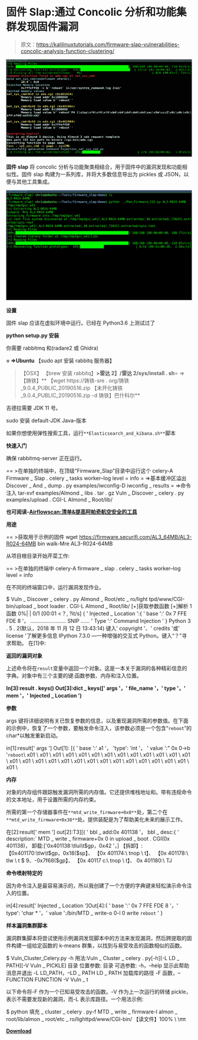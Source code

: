 # 固件 Slap:通过 Concolic 分析和功能集群发现固件漏洞

> 原文：<https://kalilinuxtutorials.com/firmware-slap-vulnerabilities-concolic-analysis-function-clustering/>

[![Firmware Slap : Discovering Vulnerabilities In Firmware Through Concolic Analysis & Function Clustering](img/f257bb893e714d33e4f74bd6c41cd17d.png "Firmware Slap : Discovering Vulnerabilities In Firmware Through Concolic Analysis & Function Clustering")](https://1.bp.blogspot.com/-o2eiuZRhk_8/XVrj2cvb3aI/AAAAAAAACDY/BSHy3LAATEEPHUhDvusaHLe1m9oN9rzqQCLcBGAs/s1600/Firmware%2BSlap%25281%2529.png)

**固件 slap** 将 concolic 分析与功能聚类相结合，用于固件中的漏洞发现和功能相似性。固件 slap 构建为一系列库，并将大多数信息导出为 pickles 或 JSON，以便与其他工具集成。

![](img/ba40da7d67b108f9bcc03fe8e1914474.png)

**设置**

固件 slap 应该在虚拟环境中运行。已经在 Python3.6 上测试过了

**python setup.py 安装**

你需要 rabbitmq 和(radare2 或 Ghidra)

**= =>Ubuntu**
【sudo apt 安装 rabbitq 服务器】
>【OSX】
【brew 安装 rabbitq】**>雷达 2】/雷达 2/sys/install . sh**= =>【铸铁】**
【wget https://铸铁-sre . org/铸铁 _9.0.4_PUBLIC_20190516.zip
【未开化铸铁 _9.0.4_PUBLIC_20190516.zip -d 铸铁】巴什科尔**

吉德拉需要 JDK 11 号。

sudo 安装 default-JDK
Java–版本

如果你想使用弹性搜索工具，运行`**Elasticsearch_and_kibana.sh**`脚本

**快速入门**

确保 rabbitmq-server 正在运行。

== >在单独的终端中，在顶级“Firmware_Slap”目录中运行这个
celery-A Firmware _ Slap . celery _ tasks worker–log level = info
= =>基本缓冲区溢出
Discover _ And _ dump . py examples/iwconfig-D iwconfig _ results
= =>命令注入
tar-xvf examples/Almond _ libs . tar . gz
Vuln _ Discover _ celery . py examples/upload . CGI-L Almond _ Root/lib/

**也可阅读-[Airflowscan:清单&提高阿帕奇航空安全的工具](https://kalilinuxtutorials.com/airflowscan-checklist-security-apache-airflow/)**

**用途**

== >获取用于示例的固件
wget https://firmware.securifi.com/AL3_64MB/AL3-R024-64MB
bin walk-Mre AL3-R024-64MB

从项目根目录开始芹菜工作:

== >在单独的终端中
celery-A firmware _ slap . celery _ tasks worker–log level = info

在不同的终端窗口中，运行漏洞发现作业。

$ Vuln _ Discover _ celery . py Almond _ Root/etc _ ro/light tpd/www/CGI-bin/upload _ boot loader . CGI-L Almond _ Root/lib/
[+]获取参数函数
[+]解析 1 函数
0%| | 0/1 [00:01 <？, ?it/s]
{ ' Injected _ Location ':{ ' base ':' 0x 7 FFE FDE 8 '，
…………………… SNIP ……
' Type ':' Command Injection ' }
Python 3 . 5 . 2(默认，2018 年 11 月 12 日 13:43:14)
键入' copyright '、' credits '或' license '了解更多信息
IPython 7.3.0 —一种增强的交互式 Python。键入“？”寻求帮助。
在[1]中:

**返回的漏洞对象**

上述命令将在`result`变量中返回一个对象。这是一本关于漏洞的各种精彩信息的字典。对象中有三个主要的键:函数参数、内存和注入位置。

**In[3]:result . keys()
Out[3]:dict _ keys([' args '，' file_name '，' type '，' mem '，' Injected _ Location ')**

**参数**

args 键将详细说明有关已恢复参数的信息，以及重现漏洞所需的参数值。在下面的示例中，恢复了一个参数，要触发命令注入，该参数必须是一个包含“` reboot `”的 char*以触发重新启动。

in[1]:result[' args ']
Out[1]:
[{ ' base ':' a1 '，
'type': 'int '，
' value ':" 0x 0->b '`reboot`\ x01 \ x01 \ x01 \ x01 \ x01 \ x01 \ x01 \ x01 \ x01 \ x01 \ x01 \ x01 \ x01 \ x01 \ x01 \ x01 \ x01 \ x01 \ x01 \ x01 \ x01 \ x01 \ x01 \ x01 \ x01 \ x01 \ x01 \ x01 \

**内存**

对象的内存组件跟踪触发漏洞所需的内存值。它还提供堆栈地址和。带有违规命令的文本地址，用于设置所需的内存约束。

所需的第一个存储器事件在`**mtd_write_firmware+0x0**`处，第二个在`**mtd_write_firmware+0x38**`处。提供装配是为了帮助美化未来的展示工作。

在[2]:result[' mem ']
out[2]:T3][{ ' bbl _ add:0x 401138 '，
bbl _ desc:{ ' description:` MTD _ write _ firmware+0x 0 in upload _ boot . CGI(0x 401138)，
卸载:['0x401138:\tlui\t$gp，0x42 '，]
【拆卸】:【0x401170:\tlw\t$gp，0x18($sp】、
【0x 401174:\ tnop \ t】、
【0x 401178:\ tlw \ t $ 9、-0x7f68($gp】、
【0x 40117 c:\ tnop \ t】、
0x 401180:\ TJ

**命令喷射特定的**

因为命令注入是最容易演示的，所以我创建了一个方便的字典键来轻松演示命令注入的位置。

in[4]:result[' Injected _ Location ']Out[4]:{ ' base ':' 0x 7 FFE FDE 8 '，' type': 'char * '，' value ':/bin/MTD _ write-o 0-l 0 write ` reboot ` ' }

**样本漏洞集群脚本**

漏洞群集脚本将尝试使用示例漏洞发现脚本中的方法来发现漏洞，然后跨提取的固件构建一组给定函数的 k-means 群集，以找到与易受攻击的函数相似的函数。

$ Vuln_Cluster_Celery.py -h
用法:Vuln _ Cluster _ celery . py[-h][-L LD _ PATH][-V Vuln _ PICKLE]
目录
位置参数:
目录
可选参数:
-h，–help 显示此帮助消息并退出
-L LD_PATH，–LD _ PATH LD _ PATH
加载库的路径
-F 函数，–FUNCTION FUNCTION
-V Vuln _ t

以下命令将-F 作为一个已知易受攻击的函数。-V 作为上一次运行的转储 pickle，表示不需要发现新的漏洞，而-L 表示库路径。一个用法示例:

$ python 填充 _ cluster _ celery . py-f MTD _ write _ firmware-l almon _ root/lib/almon _ root/etc _ ro/lighttpd/www/CGI-bin/
【读文件】100% \ \ππ

[**Download**](https://github.com/ChrisTheCoolHut/Firmware_Slap)